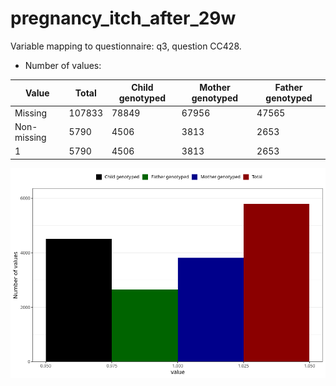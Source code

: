 # pregnancy_itch_after_29w
Variable mapping to questionnaire: q3, question CC428.
- Number of values:

| Value | Total | Child genotyped | Mother genotyped | Father genotyped |
| ----- | ----- | --------------- | ---------------- | ---------------- |
| Missing | 107833 | 78849 | 67956 | 47565 |
| Non-missing | 5790 | 4506 | 3813 | 2653 |
| 1 | 5790 | 4506 | 3813 | 2653 |



![](pregnancy_itch_after_29w_n.png)



